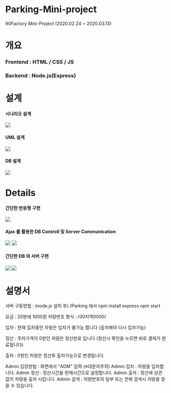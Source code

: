 # Parking-Mini-project

90Factory Mini-Project
(2020.02.24 ~ 2020.03.13)

# 개요

<h3>Frontend : HTML / CSS / JS</h3>
<h3>Backend : Node.js(Express)</h3>

# 설계

<h4> 시나리오 설계 </h4>
<img src="./Design/ParkingCalculateSystem.jpg">
<h4> UML 설계 </h4>
<img src="./Design/ParkingUml.jpg">
<h4> DB 설계 </h4>
<img src="./Design/ParkingDB.jpg">

# Details

<h4> 간단한 반응형 구현 </h4>
<img src="./Screenshot/Responsive.jpg">

<h4> Ajax 를 활용한 DB Controll 및 Server Communication</h4>
<img src="./Screenshot/Ajax.jpg">
<img src="./Screenshot/DBcontroll.jpg">

<h4> 간단한 DB 와 서버 구현<h4>
<img src="./Screenshot/DB.jpg">
<img src="./Screenshot/Server.jpg">

# 설명서

서버 구동방법 : (node.js 설치 후)
/Parking 에서
npm install express
npm start

요금 : 20분에 1000원
차량번호 형식 : /00지역0000/

입차 : 현재 입차중인 차량은 입차가 불가능 합니다
(출차해야 다시 입차가능)

정산 : 주차가격이 0원인 차량은 정산완료 입니다
(정산시 확인을 누르면 바로 결제가 완료됩니다)

출차 : 0원인 차량은 정산후 출차가능으로 변경됩니다.

Admin 입장방법 : 화면에서 "ADM" 입력 (※대문자주의)
Admin 입차 : 차량을 입차합니다.
Admin 정산 : 정산시간을 현재시간으로 설정합니다.
Admin 출차 : 정산에 상관없이 차량을 출차 시킵니다.
Admin 검색 : 차량번호의 일부 또는 전체 검색시 차량을 찾을 수 있습니다.
